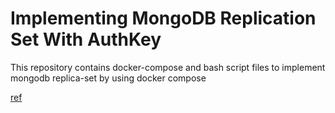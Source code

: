 # Implementing MongoDB Replication Set With AuthKey

This repository contains docker-compose and bash script files to implement mongodb replica-set by using docker compose

[ref](https://medium.com/@JosephOjo/mongodb-replica-set-with-docker-compose-5ab95c02af0d)
